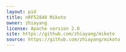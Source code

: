 ```yaml
---
layout: pid
title: nRF52840 Mikoto
owner: zhiayang
license: Apache version 2.0
site: https://github.com/zhiayang/mikoto
source: https://github.com/zhiayang/mikoto
---
```

